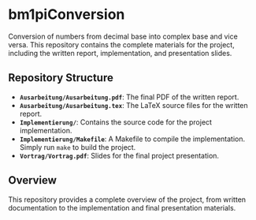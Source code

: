 # bm1piConversion

Conversion of numbers from decimal base into complex base and vice versa. This repository contains the complete materials for the project, including the written report, implementation, and presentation slides.

## Repository Structure

- **`Ausarbeitung/Ausarbeitung.pdf`**: The final PDF of the written report.
- **`Ausarbeitung/Ausarbeitung.tex`**: The LaTeX source files for the written report.
- **`Implementierung/`**: Contains the source code for the project implementation.
- **`Implementierung/Makefile`**: A Makefile to compile the implementation. Simply run `make` to build the project.
- **`Vortrag/Vortrag.pdf`**: Slides for the final project presentation.

## Overview

This repository provides a complete overview of the project, from written documentation to the implementation and final presentation materials.
